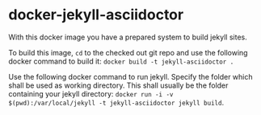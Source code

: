 # docker-jekyll-asciidoctor

With this docker image you have a prepared system to build jekyll sites.

To build this image, `cd` to the checked out git repo and use the following 
docker command to build it: `docker build -t jekyll-asciidoctor .`

Use the following docker command to run jekyll. Specify the folder which shall 
be used as working directory. This shall usually be the folder containing 
your jekyll directory: 
`docker run -i -v $(pwd):/var/local/jekyll -t jekyll-asciidoctor jekyll build`.